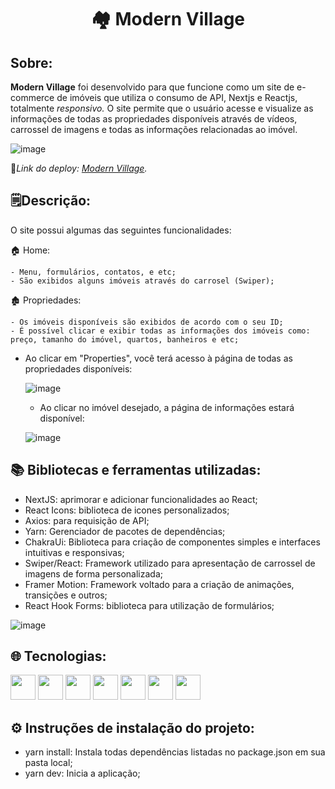 <h1 align="center">🏘️ Modern Village</h1>

## Sobre:

**Modern Village** foi desenvolvido para que funcione como um site de e-commerce de imóveis que utiliza o consumo de API, Nextjs e Reactjs, totalmente <em>responsivo.</em> O site permite que o usuário acesse e visualize as informações de todas as propriedades disponíveis através de vídeos, carrossel de imagens e todas as informações relacionadas ao imóvel. 

![image](https://user-images.githubusercontent.com/111308068/231335922-1be30aab-5983-49f3-86e9-d562305d6c89.png)

🔗<em>Link do deploy: [Modern Village](https://modern-village-h2rk.vercel.app/).</em>

## 🗒️Descrição:

O site possui algumas das seguintes funcionalidades:

   🏠 Home:
 
    - Menu, formulários, contatos, e etc;
    - São exibidos alguns imóveis através do carrosel (Swiper);
    
   🏚️ Propriedades:
   
    - Os imóveis disponíveis são exibidos de acordo com o seu ID;
    - É possível clicar e exibir todas as informações dos imóveis como: preço, tamanho do imóvel, quartos, banheiros e etc;
        
- Ao clicar em "Properties", você terá acesso à página de todas as propriedades disponíveis:
    
  ![image](https://user-images.githubusercontent.com/111308068/231338889-dde2f4ca-aa95-4034-8075-389712017230.png)
    
  - Ao clicar no imóvel desejado, a página de informações estará disponível: 
  
  ![image](https://user-images.githubusercontent.com/111308068/231337009-3ea39e14-71f5-4bea-b5db-c0a6ccf9624d.png)

## 📚 Bibliotecas e ferramentas utilizadas:
- NextJS: aprimorar e adicionar funcionalidades ao React;
- React Icons: biblioteca de icones personalizados;
- Axios: para requisição de API;
- Yarn: Gerenciador de pacotes de dependências;
- ChakraUi: Biblioteca para criação de componentes simples e interfaces intuitivas e responsivas;
- Swiper/React: Framework utilizado para apresentação de carrossel de imagens de forma personalizada;
- Framer Motion: Framework voltado para a criação de animações, transições e outros;
- React Hook Forms: biblioteca para utilização de formulários;

![image](https://user-images.githubusercontent.com/111308068/231338584-fdc423b0-7e81-497a-b119-a5a388493397.png)

    
## 🌐 Tecnologias:

<img src="https://cdn.jsdelivr.net/gh/devicons/devicon/icons/nextjs/nextjs-original.svg" width="40" height="40"/> <img
src="https://cdn.jsdelivr.net/gh/devicons/devicon/icons/css3/css3-original.svg" width="40" height="40"/> <img 
src="https://cdn.jsdelivr.net/gh/devicons/devicon/icons/html5/html5-original.svg" width="40" height="40" /> <img src="https://cdn.jsdelivr.net/gh/devicons/devicon/icons/javascript/javascript-original.svg" width="40" height="40" /> <img src="https://cdn.jsdelivr.net/gh/devicons/devicon/icons/react/react-original-wordmark.svg" width="40" height="40"/> <img 
src="https://user-images.githubusercontent.com/111308068/231340958-3e75b623-c6e9-4c86-9157-75c6413e5fc5.png" width="40" height="40"/> <img
src="https://cdn.jsdelivr.net/gh/devicons/devicon/icons/yarn/yarn-original.svg" width="40" height="40"/>

## ⚙️ Instruções de instalação do projeto:
- yarn install: Instala todas dependências listadas no package.json em sua pasta local;
- yarn dev: Inicia a aplicação;
